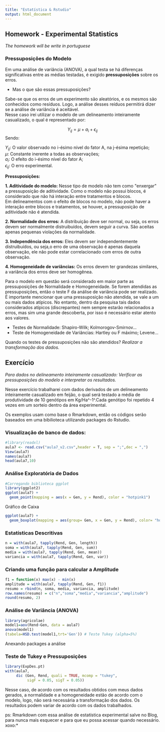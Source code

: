 ```yaml
---
title: "Estatística & Rstudio"
output: html_document
---
```


## **Homework - Experimental Statistics**  
*The homework will be write in portuguese*  

### Pressuposições do Modelo  

Em uma análise de variância (ANOVA), a qual testa se há diferenças significativas entre as médias testadas, é exigido **pressuposições** sobre os erros.  

- Mas o que são essas pressuposições?   

Sabe-se que os erros de um experimento são aleatórios, e os mesmos são conhecidos como resíduos. Logo, a análise desses reíduos permitirá dizer se a análise de variância é aceitável.  
Nesse caso irei utilizar o modelo de um delineamento inteiramente casualizado, o qual é representado por:  

$$
Y_{ij} = \mu + a_i  + \epsilon_{ij}
$$
Sendo:  

$Y_{ij}$: O valor observado no i-ésimo nível do fator A, na j-ésima repetição;  
$\mu$: Constante inerente a todas as observações;  
$a_i$: O efeito do i-ésimo nível do fator A;  
$\epsilon_{ij}$: O erro experimental.  

**Pressuposições:**  

**1. Aditividade do modelo:** Nesse tipo de modelo não tem como "enxergar" a pressuposição de aditividade. Como o modelo não possui blocos, é considerado que não há interação entre tratamentos e blocos.  
Em delineamentos com o efeito de blocos no modelo, não pode haver a interação entre blocos e tratamentos, se houver, a pressuposição de aditividade não é atendida.  

**2. Normalidade dos erros:** A distribuição deve ser normal, ou seja, os erros devem ser normalmente distruibuídos, devem seguir a curva. São aceitas apenas pequenas violações da normalidade.  

**3. Independência dos erros:** Eles devem ser independentemente distruibuídos, ou seja,o erro de uma observação é apenas daquela observação, ele não pode estar correlacionado com erros de outra observação.    

**4. Homogeneidade de variâncias:** Os erros devem ter grandezas similares, a variância dos erros deve ser homogênea.    

Para o modelo em questão será considerado em maior parte as pressuposições de Normalidade e Homogeneidade. Se forem atendidas as pressuposições, então o teste F da análise de variância pode ser realizado.  
É importante mencionar que uma pressuposição não atendida, se vale a um ou mais dados atípicos. No entanto, dentro da pesquisa tais dados considerados atípicos (discrepantes) nem sempre estarão relacionados a erros, mas sim uma grande descoberta, por isso é necessário estar atento aos valores.  

- Testes de Normalidade: Shapiro-Wilk; Kolmorogov-Smirnov...  
- Teste de Homogeneidade de Variâncias: Hartley ou F máximo; Levene...  

Quando os testes de pressuposições não são atendidos? *Realizar a transformação dos dados.*

## Exercício

*Para dados no delineamento inteiramente casualizado: Verificar as pressuposições do modelo e interpretar os resultados.*  

Nesse exercício trabalharei com dados derivados de um delineamento inteiramente casualizado em feijão, o qual será testado a média de produtividade de 10 genótipos em Kg/Ha^-1^.Cada genótipo foi repetido 4 vezes em um sorteio dentro da área experimental.  


Os exemplos usam como base o Rmarkdown, então os códigos serão baseados em uma bibilioteca utilizando packages do Rstudio.   

### Visualização de banco de dados:

```R
#library(readxl)
aula7 <- read.csv("aula7_v2.csv",header = T, sep = ";",dec = ",")
View(aula7)
names(aula7)
head(aula7,10)
```

### Análise Exploratória de Dados  
```R
#Carregando biblioteca ggplot
library(ggplot2)
ggplot(aula7) + 
  geom_point(mapping = aes(x = Gen, y = Rend), color = "hotpink1")
```

Gráfico de Caixa
```R
ggplot(aula7) +
  geom_boxplot(mapping = aes(group= Gen, x = Gen, y = Rend), color= "hotpink1")

```


### Estatísticas Descritivas
```R
n = with(aula7, tapply(Rend, Gen, length))
soma = with(aula7, tapply(Rend, Gen, sum))
media = with(aula7, tapply(Rend, Gen, mean))
variancia = with(aula7, tapply(Rend, Gen, var))
```

### Criando uma função para calcular a Amplitude  
```R
f1 = function(x) max(x) - min(x)
amplitude = with(aula7, tapply(Rend, Gen, f1))
resumo = rbind(n, soma, media, variancia, amplitude)
row.names(resumo) = c("n","soma","media","variancia","amplitude")
round(resumo, 2)

```
### Análise de Variância (ANOVA)

```R
library(agricolae)
model1=aov(Rend~Gen, data = aula7)
anova(model1)
(tabela=HSD.test(model1,trt='Gen')) # Teste Tukey (alpha=5%)

```
Anexando packages a análise

### Teste de Tukey e Pressuposições

```R
library(ExpDes.pt)
with(aula7,
     dic (Gen, Rend, quali = TRUE, mcomp = "tukey",
          sigF = 0.05, sigT = 0.05))
```
Nesse caso, de acordo com os resultados obtidos com meus dados gerados, a normalidade e a homogeneidade estão de acordo com o modelo, logo, não será necessária a transformação dos dados. Os resultados podem variar de acordo com os dados trabalhados.   

ps: Rmarkdown com essa análise de estatística experimental salve no Blog, para nunca mais esquecer e para que eu possa acessar quando necessário.  
xoxo:*





